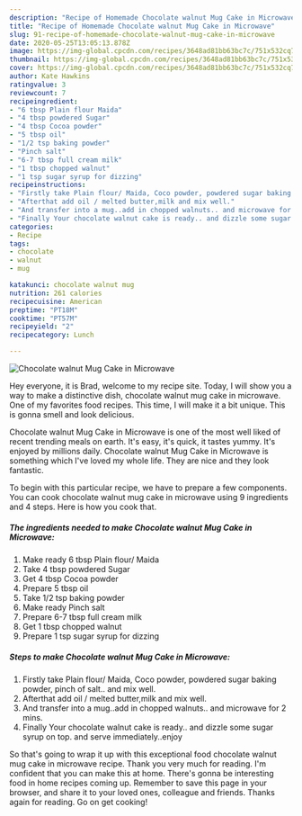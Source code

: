 ```yaml
---
description: "Recipe of Homemade Chocolate walnut Mug Cake in Microwave"
title: "Recipe of Homemade Chocolate walnut Mug Cake in Microwave"
slug: 91-recipe-of-homemade-chocolate-walnut-mug-cake-in-microwave
date: 2020-05-25T13:05:13.878Z
image: https://img-global.cpcdn.com/recipes/3648ad81bb63bc7c/751x532cq70/chocolate-walnut-mug-cake-in-microwave-recipe-main-photo.jpg
thumbnail: https://img-global.cpcdn.com/recipes/3648ad81bb63bc7c/751x532cq70/chocolate-walnut-mug-cake-in-microwave-recipe-main-photo.jpg
cover: https://img-global.cpcdn.com/recipes/3648ad81bb63bc7c/751x532cq70/chocolate-walnut-mug-cake-in-microwave-recipe-main-photo.jpg
author: Kate Hawkins
ratingvalue: 3
reviewcount: 7
recipeingredient:
- "6 tbsp Plain flour Maida"
- "4 tbsp powdered Sugar"
- "4 tbsp Cocoa powder"
- "5 tbsp oil"
- "1/2 tsp baking powder"
- "Pinch salt"
- "6-7 tbsp full cream milk"
- "1 tbsp chopped walnut"
- "1 tsp sugar syrup for dizzing"
recipeinstructions:
- "Firstly take Plain flour/ Maida, Coco powder, powdered sugar baking powder, pinch of salt.. and mix well."
- "Afterthat add oil / melted butter,milk and mix well."
- "And transfer into a mug..add in chopped walnuts.. and microwave for 2 mins."
- "Finally Your chocolate walnut cake is ready.. and dizzle some sugar syrup on top. and serve immediately..enjoy"
categories:
- Recipe
tags:
- chocolate
- walnut
- mug

katakunci: chocolate walnut mug 
nutrition: 261 calories
recipecuisine: American
preptime: "PT18M"
cooktime: "PT57M"
recipeyield: "2"
recipecategory: Lunch

---
```



![Chocolate walnut Mug Cake in Microwave](https://img-global.cpcdn.com/recipes/3648ad81bb63bc7c/751x532cq70/chocolate-walnut-mug-cake-in-microwave-recipe-main-photo.jpg)

Hey everyone, it is Brad, welcome to my recipe site. Today, I will show you a way to make a distinctive dish, chocolate walnut mug cake in microwave. One of my favorites food recipes. This time, I will make it a bit unique. This is gonna smell and look delicious.

Chocolate walnut Mug Cake in Microwave is one of the most well liked of recent trending meals on earth. It's easy, it's quick, it tastes yummy. It's enjoyed by millions daily. Chocolate walnut Mug Cake in Microwave is something which I've loved my whole life. They are nice and they look fantastic.




To begin with this particular recipe, we have to prepare a few components. You can cook chocolate walnut mug cake in microwave using 9 ingredients and 4 steps. Here is how you cook that.

<!--inarticleads1-->

##### The ingredients needed to make Chocolate walnut Mug Cake in Microwave:

1. Make ready 6 tbsp Plain flour/ Maida
1. Take 4 tbsp powdered Sugar
1. Get 4 tbsp Cocoa powder
1. Prepare 5 tbsp oil
1. Take 1/2 tsp baking powder
1. Make ready Pinch salt
1. Prepare 6-7 tbsp full cream milk
1. Get 1 tbsp chopped walnut
1. Prepare 1 tsp sugar syrup for dizzing




<!--inarticleads2-->

##### Steps to make Chocolate walnut Mug Cake in Microwave:

1. Firstly take Plain flour/ Maida, Coco powder, powdered sugar baking powder, pinch of salt.. and mix well.
1. Afterthat add oil / melted butter,milk and mix well.
1. And transfer into a mug..add in chopped walnuts.. and microwave for 2 mins.
1. Finally Your chocolate walnut cake is ready.. and dizzle some sugar syrup on top. and serve immediately..enjoy




So that's going to wrap it up with this exceptional food chocolate walnut mug cake in microwave recipe. Thank you very much for reading. I'm confident that you can make this at home. There's gonna be interesting food in home recipes coming up. Remember to save this page in your browser, and share it to your loved ones, colleague and friends. Thanks again for reading. Go on get cooking!
